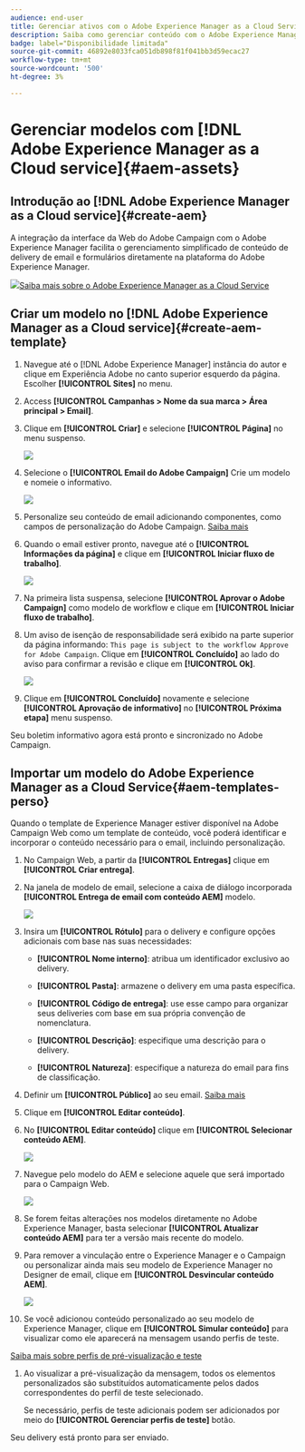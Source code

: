 ```yaml
---
audience: end-user
title: Gerenciar ativos com o Adobe Experience Manager as a Cloud Service
description: Saiba como gerenciar conteúdo com o Adobe Experience Manager as a Cloud Service
badge: label="Disponibilidade limitada"
source-git-commit: 46892e8033fca051db898f81f041bb3d59ecac27
workflow-type: tm+mt
source-wordcount: '500'
ht-degree: 3%

---
```


# Gerenciar modelos com [!DNL Adobe Experience Manager as a Cloud service]{#aem-assets}

## Introdução ao [!DNL Adobe Experience Manager as a Cloud service]{#create-aem}

A integração da interface da Web do Adobe Campaign com o Adobe Experience Manager facilita o gerenciamento simplificado de conteúdo de delivery de email e formulários diretamente na plataforma do Adobe Experience Manager.

![](assets/do-not-localize/book.png)[Saiba mais sobre o Adobe Experience Manager as a Cloud Service](https://experienceleague.adobe.com/docs/experience-manager-cloud-service/content/sites/authoring/getting-started/quick-start.html?lang=en)

## Criar um modelo no [!DNL Adobe Experience Manager as a Cloud service]{#create-aem-template}

1. Navegue até o [!DNL Adobe Experience Manager] instância do autor e clique em Experiência Adobe no canto superior esquerdo da página. Escolher **[!UICONTROL Sites]** no menu.

1. Access **[!UICONTROL Campanhas > Nome da sua marca > Área principal > Email]**.

1. Clique em **[!UICONTROL Criar]** e selecione **[!UICONTROL Página]** no menu suspenso.

   ![](assets/aem_1.png)

1. Selecione o **[!UICONTROL Email do Adobe Campaign]** Crie um modelo e nomeie o informativo.

   ![](assets/aem_2.png)

1. Personalize seu conteúdo de email adicionando componentes, como campos de personalização do Adobe Campaign. [Saiba mais](https://experienceleague.adobe.com/docs/experience-manager-65/content/sites/authoring/aem-adobe-campaign/campaign.html?lang=en#editing-email-content)

1. Quando o email estiver pronto, navegue até o **[!UICONTROL Informações da página]** e clique em **[!UICONTROL Iniciar fluxo de trabalho]**.

   ![](assets/aem_3.png)

1. Na primeira lista suspensa, selecione **[!UICONTROL Aprovar o Adobe Campaign]** como modelo de workflow e clique em **[!UICONTROL Iniciar fluxo de trabalho]**.

1. Um aviso de isenção de responsabilidade será exibido na parte superior da página informando: `This page is subject to the workflow Approve for Adobe Campaign`. Clique em **[!UICONTROL Concluído]** ao lado do aviso para confirmar a revisão e clique em **[!UICONTROL Ok]**.

   ![](assets/aem_4.png)

1. Clique em **[!UICONTROL Concluído]** novamente e selecione **[!UICONTROL Aprovação de informativo]** no **[!UICONTROL Próxima etapa]** menu suspenso.

Seu boletim informativo agora está pronto e sincronizado no Adobe Campaign.

## Importar um modelo do Adobe Experience Manager as a Cloud Service{#aem-templates-perso}

Quando o template de Experience Manager estiver disponível na Adobe Campaign Web como um template de conteúdo, você poderá identificar e incorporar o conteúdo necessário para o email, incluindo personalização.

1. No Campaign Web, a partir da **[!UICONTROL Entregas]** clique em **[!UICONTROL Criar entrega]**.

1. Na janela de modelo de email, selecione a caixa de diálogo incorporada **[!UICONTROL Entrega de email com conteúdo AEM]** modelo.

   ![](assets/aem_5.png)

1. Insira um **[!UICONTROL Rótulo]** para o delivery e configure opções adicionais com base nas suas necessidades:

   * **[!UICONTROL Nome interno]**: atribua um identificador exclusivo ao delivery.

   * **[!UICONTROL Pasta]**: armazene o delivery em uma pasta específica.

   * **[!UICONTROL Código de entrega]**: use esse campo para organizar seus deliveries com base em sua própria convenção de nomenclatura.

   * **[!UICONTROL Descrição]**: especifique uma descrição para o delivery.

   * **[!UICONTROL Natureza]**: especifique a natureza do email para fins de classificação.

1. Definir um **[!UICONTROL Público]** ao seu email. [Saiba mais](../email/create-email.md#define-audience)

1. Clique em **[!UICONTROL Editar conteúdo]**.

1. No **[!UICONTROL Editar conteúdo]** clique em **[!UICONTROL Selecionar conteúdo AEM]**.

   ![](assets/aem_6.png)

1. Navegue pelo modelo do AEM e selecione aquele que será importado para o Campaign Web.

   ![](assets/aem_8.png)

1. Se forem feitas alterações nos modelos diretamente no Adobe Experience Manager, basta selecionar **[!UICONTROL Atualizar conteúdo AEM]** para ter a versão mais recente do modelo.

1. Para remover a vinculação entre o Experience Manager e o Campaign ou personalizar ainda mais seu modelo de Experience Manager no Designer de email, clique em **[!UICONTROL Desvincular conteúdo AEM]**.

   ![](assets/aem_9.png)

1. Se você adicionou conteúdo personalizado ao seu modelo de Experience Manager, clique em **[!UICONTROL Simular conteúdo]** para visualizar como ele aparecerá na mensagem usando perfis de teste.

[Saiba mais sobre perfis de pré-visualização e teste](../preview-test/preview-content.md)

1. Ao visualizar a pré-visualização da mensagem, todos os elementos personalizados são substituídos automaticamente pelos dados correspondentes do perfil de teste selecionado.

   Se necessário, perfis de teste adicionais podem ser adicionados por meio do **[!UICONTROL Gerenciar perfis de teste]** botão.

Seu delivery está pronto para ser enviado.
